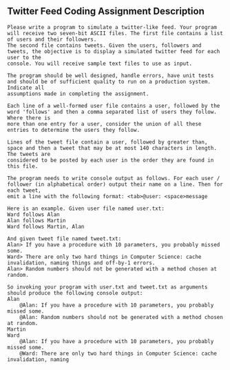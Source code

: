 ## Twitter Feed Coding Assignment Description

    Please write a program to simulate a twitter-like feed. Your program will receive two seven-bit ASCII files. The first file contains a list of users and their followers. 
    The second file contains tweets. Given the users, followers and tweets, the objective is to display a simulated twitter feed for each user to the
    console. You will receive sample text files to use as input.

    The program should be well designed, handle errors, have unit tests and should be of sufficient quality to run on a production system. Indicate all
    assumptions made in completing the assignment.

    Each line of a well-formed user file contains a user, followed by the word 'follows' and then a comma separated list of users they follow. Where there is
    more than one entry for a user, consider the union of all these entries to determine the users they follow.

    Lines of the tweet file contain a user, followed by greater than, space and then a tweet that may be at most 140 characters in length. The tweets are
    considered to be posted by each user in the order they are found in this file.

    The program needs to write console output as follows. For each user / follower (in alphabetical order) output their name on a line. Then for each tweet,
    emit a line with the following format: <tab>@user: <space>message

    Here is an example. Given user file named user.txt:
    Ward follows Alan
    Alan follows Martin
    Ward follows Martin, Alan

    And given tweet file named tweet.txt:
    Alan> If you have a procedure with 10 parameters, you probably missed some.
    Ward> There are only two hard things in Computer Science: cache invalidation, naming things and off-by-1 errors.
    Alan> Random numbers should not be generated with a method chosen at random.

    So invoking your program with user.txt and tweet.txt as arguments should produce the following console output:
    Alan
        @Alan: If you have a procedure with 10 parameters, you probably missed some.
        @Alan: Random numbers should not be generated with a method chosen at random.
    Martin
    Ward
        @Alan: If you have a procedure with 10 parameters, you probably missed some.
        @Ward: There are only two hard things in Computer Science: cache invalidation, naming

